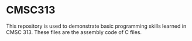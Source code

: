 # CMSC313
This repository is used to demonstrate basic programming skills learned in CMSC 313.
These files are the assembly code of C files. 
